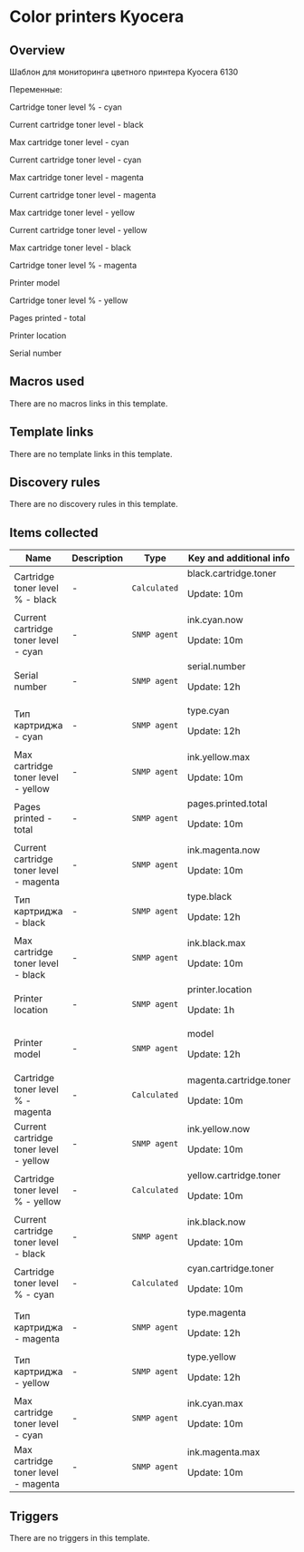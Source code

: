 # Color printers Kyocera

## Overview

Шаблон для мониторинга цветного принтера Kyocera 6130


Переменные:


Cartridge toner level % - cyan


Current cartridge toner level - black 


Max cartridge toner level - cyan


Current cartridge toner level - cyan 


Max cartridge toner level - magenta


Current cartridge toner level - magenta 


Max cartridge toner level - yellow


Current cartridge toner level - yellow 


Max cartridge toner level - black


Cartridge toner level % - magenta


Printer model


Cartridge toner level % - yellow


Pages printed - total


Printer location


Serial number



## Macros used

There are no macros links in this template.

## Template links

There are no template links in this template.

## Discovery rules

There are no discovery rules in this template.

## Items collected

|Name|Description|Type|Key and additional info|
|----|-----------|----|----|
|Cartridge toner level % - black|<p>-</p>|`Calculated`|black.cartridge.toner<p>Update: 10m</p>|
|Current cartridge toner level - cyan|<p>-</p>|`SNMP agent`|ink.cyan.now<p>Update: 10m</p>|
|Serial number|<p>-</p>|`SNMP agent`|serial.number<p>Update: 12h</p>|
|Тип картриджа - cyan|<p>-</p>|`SNMP agent`|type.cyan<p>Update: 12h</p>|
|Max cartridge toner level - yellow|<p>-</p>|`SNMP agent`|ink.yellow.max<p>Update: 10m</p>|
|Pages printed - total|<p>-</p>|`SNMP agent`|pages.printed.total<p>Update: 10m</p>|
|Current cartridge toner level - magenta|<p>-</p>|`SNMP agent`|ink.magenta.now<p>Update: 10m</p>|
|Тип картриджа - black|<p>-</p>|`SNMP agent`|type.black<p>Update: 12h</p>|
|Max cartridge toner level - black|<p>-</p>|`SNMP agent`|ink.black.max<p>Update: 10m</p>|
|Printer location|<p>-</p>|`SNMP agent`|printer.location<p>Update: 1h</p>|
|Printer model|<p>-</p>|`SNMP agent`|model<p>Update: 12h</p>|
|Cartridge toner level % - magenta|<p>-</p>|`Calculated`|magenta.cartridge.toner<p>Update: 10m</p>|
|Current cartridge toner level - yellow|<p>-</p>|`SNMP agent`|ink.yellow.now<p>Update: 10m</p>|
|Cartridge toner level % - yellow|<p>-</p>|`Calculated`|yellow.cartridge.toner<p>Update: 10m</p>|
|Current cartridge toner level - black|<p>-</p>|`SNMP agent`|ink.black.now<p>Update: 10m</p>|
|Cartridge toner level % - cyan|<p>-</p>|`Calculated`|cyan.cartridge.toner<p>Update: 10m</p>|
|Тип картриджа - magenta|<p>-</p>|`SNMP agent`|type.magenta<p>Update: 12h</p>|
|Тип картриджа - yellow|<p>-</p>|`SNMP agent`|type.yellow<p>Update: 12h</p>|
|Max cartridge toner level - cyan|<p>-</p>|`SNMP agent`|ink.cyan.max<p>Update: 10m</p>|
|Max cartridge toner level - magenta|<p>-</p>|`SNMP agent`|ink.magenta.max<p>Update: 10m</p>|
## Triggers

There are no triggers in this template.

